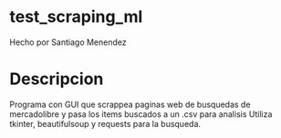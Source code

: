# test_scraping_ml

Hecho por Santiago Menendez

# Descripcion
Programa con GUI que scrappea paginas web de busquedas de mercadolibre y pasa los items buscados a un .csv para analisis
Utiliza tkinter, beautifulsoup y requests para la busqueda.
